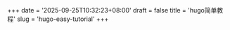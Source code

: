 +++
date = '2025-09-25T10:32:23+08:00'
draft = false
title = 'hugo简单教程'
slug = 'hugo-easy-tutorial'
+++
